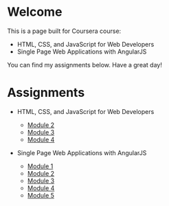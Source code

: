 # Welcome

This is a page built for Coursera course:
- HTML, CSS, and JavaScript for Web Developers
- Single Page Web Applications with AngularJS

You can find my assignments below.
Have a great day!

# Assignments
- HTML, CSS, and JavaScript for Web Developers
  - [Module 2](https://haonanyin.github.io/coursera-web/module2_solution/index.html)
  - [Module 3](https://haonanyin.github.io/coursera-web/module3_solution/index.html)
  - [Module 4](https://haonanyin.github.io/coursera-web/module4_solution/index.html)

- Single Page Web Applications with AngularJS
  - [Module 1](https://haonanyin.github.io/coursera-web/assignment1_solution/index.html)
  - [Module 2](https://haonanyin.github.io/coursera-web/assignment2_solution/index.html)
  - [Module 3](https://haonanyin.github.io/coursera-web/assignment3_solution/index.html)
  - [Module 4](https://haonanyin.github.io/coursera-web/assignment4_solution/index.html)
  - [Module 5](https://haonanyin.github.io/coursera-web/assignment5_solution/#/)
